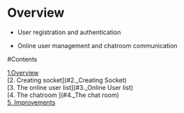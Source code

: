 # Overview 
- User registration and authentication

- Online user management and chatroom communication

#Contents

[1.Overview](#1._Overview) <br>
[2. Creating socket](#2._Creating Socket) <br>
[3. The online user list](#3._Online User list) <br>
[4. The chatroom ](#4._The chat room) <br> 
[5. Improvements](#5._improvements) <br>
